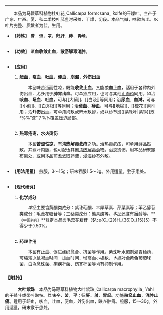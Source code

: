 ---
&emsp;&emsp;本品为马鞭草科植物杜虹花_Callicarpa formosana_ Rolfe的干燥叶。主产于广东、广西。夏、秋二季枝叶茂盛时采摘，干燥，切段。本品气微，味微苦涩。以叶片完整、质嫩者为佳。生用。

- 【**药性**】
	**苦**、**涩**，**凉**。**归肝**、**肺**、**胃经**。<br></br>

- 【**功效**】
	**凉血收敛止血**，**散瘀解毒消肿**。<br></br>

- 【**应用**】
	1. **衄血**，**咳血**，**吐血**，**便血**，**崩漏**，**外伤出血**
		
		&emsp;&emsp;本品味苦涩而性凉，既能**收敛止血**，又能**凉血止血**，适用于各种内外伤出血，尤多用于**肺胃出血**。可单独应用，也可与其他<ins>止血药</ins>同用。如治**咳血**、**衄血**、**吐血**，可与[[大蓟]]、[[白及]]等同用；治**尿血**、**血淋**，可与[[小蓟]]、[[白茅根]]等同用；治**便血**、**痔血**，可与[[地榆]]、[[槐花]]等同用；治**外伤**出血，可单用捣敷或研末敷掺，或以纱布浸[[紫珠叶|紫珠]]液<dfn>\*</dfn>%%“液”？%%覆盖压迫局部。<br></br>
	
	2. **热毒疮疡**，**水火烫伤**
		
		&emsp;&emsp;本品**苦涩性凉**，有**清热解毒敛疮**之功。治热毒疮疡，可单用鲜品捣敷，并煮汁内服，也可配伍其他<ins>清热解毒药</ins>~~物~~。治烧烫伤，用本品研末撒布患处，或用本品煎煮滤取药液，浸湿纱布外敷。<br></br>

- 【**用法用量**】
	煎服，3～15g；研末吞服1.5～3g。外用适量，敷于患处。<br></br>

- 【**现代研究**】
	1. **化学成分**
		
		&emsp;&emsp;<dfn>本品</dfn>主要含黄酮类成分：紫珠萜酮、木犀草素、芹菜素等；苯乙醇苷类成分：毛蕊花糖苷等；三萜类成分：熊果酸等。<dfn>本品</dfn>还含有甾醇等。**`《中国药典》`**规定本品含毛蕊花糖苷（$\ce{C_{29}H_{36}O_{15}}$）不得少于0.50%。<br></br>
	
	2. **药理作用**
		
		&emsp;&emsp;本品有止血、促进组织愈合、抗菌等作用。紫珠叶水煎剂灌胃给药，可缩短小鼠凝血时间、出血时间，增高血小板数。<dfn>本品</dfn>对金黄色葡萄球菌、白色念珠菌、痢疾杆菌、伤寒杆菌等均有抑制作用。

### 【附药】

&emsp;&emsp;&emsp;**大叶紫珠**&emsp;本品为马鞭草科植物大叶紫珠_Callicarpa macrophylla_ Vahl的干燥叶或带叶嫩枝。性味**辛**、**苦**，**平**；归**肝**、**肺**、**胃经**。功能**散瘀止血**，**消肿止痛**。适用于衄血，咳血，吐血，便血，外伤出血，跌<dfn>仆</dfn>肿痛。煎服，15～30g。外用适量，研末敷于患处。